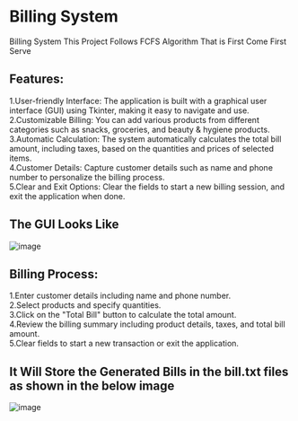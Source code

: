 # Billing System
Billing System This Project Follows FCFS Algorithm That is First Come First Serve
## Features:
1.User-friendly Interface:
The application is built with a graphical user interface (GUI) using Tkinter, making it easy to navigate and use. <br> 
2.Customizable Billing:
You can add various products from different categories such as snacks, groceries, and beauty & hygiene products.
3.Automatic Calculation:
The system automatically calculates the total bill amount, including taxes, based on the quantities and prices of selected items.<br> 
4.Customer Details: 
Capture customer details such as name and phone number to personalize the billing process.<br> 
5.Clear and Exit Options:
Clear the fields to start a new billing session, and exit the application when done.<br> 
## The GUI Looks Like
![image](https://github.com/user-attachments/assets/f94b890f-6ac3-472c-9c18-8f710d507e60)
## Billing Process:
1.Enter customer details including name and phone number.<br> 
2.Select products and specify quantities.<br> 
3.Click on the "Total Bill" button to calculate the total amount.<br> 
4.Review the billing summary including product details, taxes, and total bill amount.<br> 
5.Clear fields to start a new transaction or exit the application.<br> 
## It Will Store the Generated Bills in the bill.txt files as shown in the below image
![image](https://github.com/user-attachments/assets/02065f47-dc1c-4a97-b120-384c46435823)





